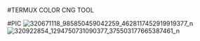#TERMUX COLOR CNG TOOL







#PIC
![320671118_985850459042259_4628117452919919377_n](https://user-images.githubusercontent.com/114340674/209002270-a229a1d4-8e37-474e-ad1e-c34108599407.png)
![320922854_1294750731090377_375503177665387461_n](https://user-images.githubusercontent.com/114340674/209002287-1bf8fad8-e4b3-4228-994e-7309609061a2.jpg)

